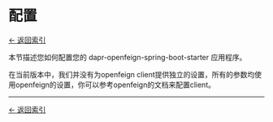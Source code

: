 # 配置

[<- 返回索引](../index.md)

本节描述您如何配置您的 dapr-openfeign-spring-boot-starter 应用程序。

在当前版本中，我们并没有为openfeign client提供独立的设置，所有的参数均使用openfeign的设置，你可以参考openfeign的文档来配置client。

----------

[<- 返回索引](../index.md)
